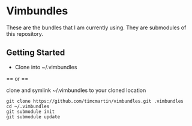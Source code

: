# Vimbundles

These are the bundles that I am currently using.
They are submodules of this repository.

## Getting Started

* Clone into ~/.vimbundles

== or ==

clone and symlink ~/.vimbundles to your cloned location

```
git clone https://github.com/timcmartin/vimbundles.git .vimbundles
cd ~/.vimbundles
git submodule init
git submodule update
```
